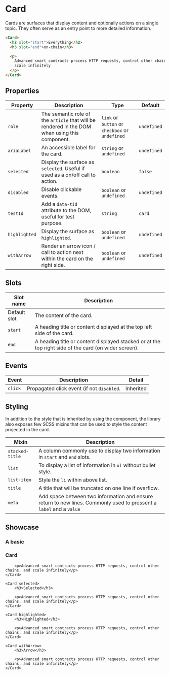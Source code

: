 <script lang="ts">
    import Card from "$lib/components/Card.svelte";
</script>

# Card

Cards are surfaces that display content and optionally actions on a single topic. They often serve as an entry point to more detailed information.

```html
<Card>
  <h2 slot="start">Everything</h2>
  <h3 slot="end">on-chain</h3>

  <p>
    Advanced smart contracts process HTTP requests, control other chains, and
    scale infinitely
  </p>
</Card>
```

## Properties

| Property      | Description                                                                                    | Type                                            | Default     |
| ------------- | ---------------------------------------------------------------------------------------------- | ----------------------------------------------- | ----------- |
| `role`        | The semantic role of the `article` that will be rendered in the DOM when using this component. | `link` or `button` or `checkbox` or `undefined` | `undefined` |
| `ariaLabel`   | An accessible label for the card.                                                              | `string` or `undefined`                         | `undefined` |
| `selected`    | Display the surface as `selected`. Useful if used as a on/off call to action.                  | `boolean`                                       | `false`     |
| `disabled`    | Disable clickable events.                                                                      | `boolean` or `undefined`                        | `undefined` |
| `testId`      | Add a `data-tid` attribute to the DOM, useful for test purpose.                                | `string`                                        | `card`      |
| `highlighted` | Display the surface as `highlighted`.                                                          | `boolean` or `undefined`                        | `undefined` |
| `withArrow`   | Render an arrow icon / call to action next within the card on the right side.                  | `boolean` or `undefined`                        | `undefined` |

## Slots

| Slot name    | Description                                                                                          |
| ------------ | ---------------------------------------------------------------------------------------------------- |
| Default slot | The content of the card.                                                                             |
| `start`      | A heading title or content displayed at the top left side of the card.                               |
| `end`        | A heading title or content displayed stacked or at the top right side of the card (on wider screen). |

## Events

| Event   | Description                                | Detail    |
| ------- | ------------------------------------------ | --------- |
| `click` | Propagated click event (if not `disabled`. | Inherited |

## Styling

In addition to the style that is inherited by using the component, the library also exposes few SCSS mixins that can be used to style the content projected in the card.

| Mixin           | Description                                                                                                         |
|-----------------|---------------------------------------------------------------------------------------------------------------------|
| `stacked-title` | A column commonly use to display two information in `start` and `end` slots.                                        |
| `list`          | To display a list of information in `ul` without bullet style.                                                      |
| `list-item`     | Style the `li` within above list.                                                                                   |
| `title`         | A title that will be truncated on one line if overflow.                                                             |
| `meta`          | Add space between two information and ensure return to new lines. Commonly used to pressent a `label` and a `value` |

## Showcase

<div class="grid" style="margin-top: var(--padding)">
    <Card>
        <h3 slot="start">A basic</h3>
        <h3 slot="end">Card</h3>

        <p>Advanced smart contracts process HTTP requests, control other chains, and scale infinitely</p>
    </Card>

    <Card selected>
        <h3>Selected</h3>

        <p>Advanced smart contracts process HTTP requests, control other chains, and scale infinitely</p>
    </Card>

    <Card highlighted>
        <h3>Highlighted</h3>

        <p>Advanced smart contracts process HTTP requests, control other chains, and scale infinitely</p>
    </Card>

    <Card withArrow>
        <h3>Arrow</h3>

        <p>Advanced smart contracts process HTTP requests, control other chains, and scale infinitely</p>
    </Card>

</div>
